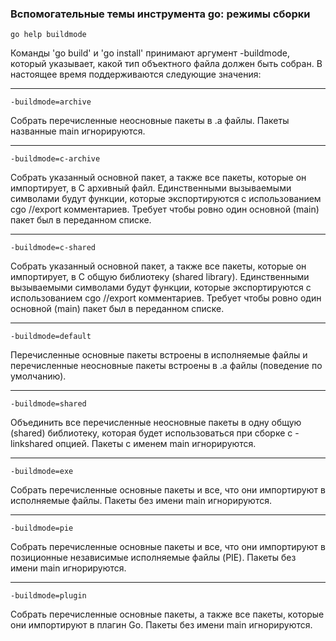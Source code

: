 ### Вспомогательные темы инструмента go: режимы сборки

```
go help buildmode

```

Команды 'go build' и 'go install' принимают аргумент -buildmode, который указывает, какой тип объектного файла должен быть собран. В настоящее время поддерживаются следующие значения:

---

```
-buildmode=archive

```

Собрать перечисленные неосновные пакеты в .a файлы. Пакеты названные main игнорируются.

---

```
-buildmode=c-archive

```

Собрать указанный основной пакет, а также все пакеты, которые он импортирует, в C архивный файл. Единственными вызываемыми символами будут функции, которые экспортируются с использованием cgo //export комментариев. Требует чтобы ровно один основной (main) пакет был в переданном списке.

---

```
-buildmode=c-shared

```

Собрать указанный основной пакет, а также все пакеты, которые он импортирует, в C общую библиотеку (shared library). Единственными вызываемыми символами будут функции, которые экспортируются с использованием cgo //export комментариев. Требует чтобы ровно один основной (main) пакет был в переданном списке.

---

```
-buildmode=default

```

Перечисленные основные пакеты встроены в исполняемые файлы и перечисленные неосновные пакеты встроены в .a файлы (поведение по умолчанию).

---

```
-buildmode=shared

```

Объединить все перечисленные неосновные пакеты в одну общую (shared) библиотеку, которая будет использоваться при сборке с -linkshared опцией. Пакеты с именем main игнорируются.

---

```
-buildmode=exe

```

Собрать перечисленные основные пакеты и все, что они импортируют в исполняемые файлы. Пакеты без имени main игнорируются.

---

```
-buildmode=pie

```

Собрать перечисленные основные пакеты и все, что они импортируют в позиционные независимые исполняемые файлы (PIE). Пакеты без имени main игнорируются.

---

```
-buildmode=plugin

```

Собрать перечисленные основные пакеты, а также все пакеты, которые они импортируют в плагин Go. Пакеты без имени main игнорируются.
